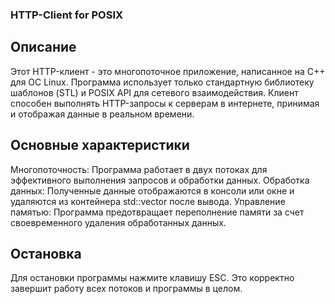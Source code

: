 ### HTTP-Client for POSIX

## Описание

Этот HTTP-клиент - это многопоточное приложение, написанное на C++ для ОС Linux. 
Программа использует только стандартную библиотеку шаблонов (STL) и POSIX API для сетевого взаимодействия.
Клиент способен выполнять HTTP-запросы к серверам в интернете, принимая и отображая данные в реальном времени.

## Основные характеристики

Многопоточность:     Программа работает в двух потоках для эффективного выполнения запросов и обработки данных.
Обработка данных:    Полученные данные отображаются в консоли или окне и удаляются из контейнера std::vector после вывода.
Управление памятью:  Программа предотвращает переполнение памяти за счет своевременного удаления обработанных данных.

## Остановка
Для остановки программы нажмите клавишу ESC. Это корректно завершит работу всех потоков и программы в целом.
